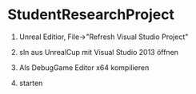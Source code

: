 StudentResearchProject
======================

1) Unreal Editior, File->"Refresh Visual Studio Project"

2) sln aus UnrealCup mit Visual Studio 2013 öffnen

3) Als DebugGame Editor x64 kompilieren

4) starten
